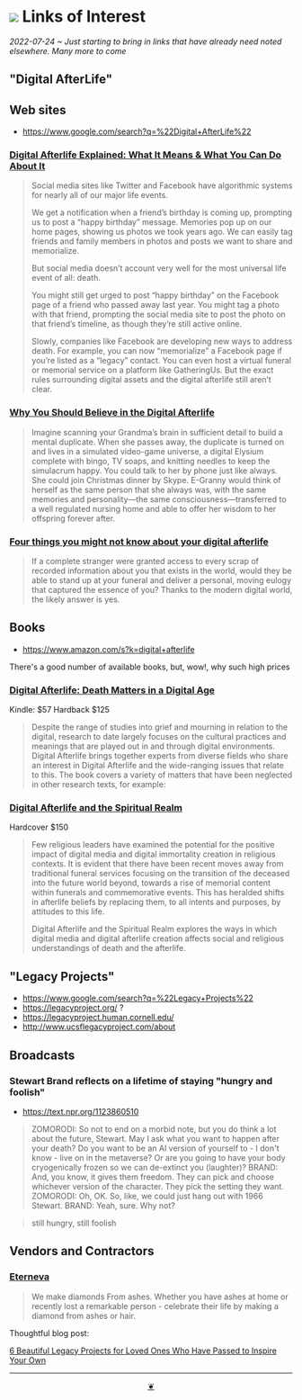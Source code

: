 # [![](https://pushme-pullyou.github.io/tootoo-2022/assets/icons/mark-github.svg )]( https://github.com/evereverland/2022/blob/main/pages/links-of-interest.md "Source code on GitHub" )  Links of Interest

_2022-07-24 ~ Just starting to bring in links that have already need noted elsewhere. Many more to come_

## "Digital AfterLife"

## Web sites

* https://www.google.com/search?q=%22Digital+AfterLife%22


### [Digital Afterlife Explained: What It Means & What You Can Do About It]( https://www.joincake.com/blog/digital-afterlife/ )

>Social media sites like Twitter and Facebook have algorithmic systems for nearly all of our major life events.
>
>We get a notification when a friend’s birthday is coming up, prompting us to post a “happy birthday” message. Memories pop up on our home pages, showing us photos we took years ago. We can easily tag friends and family members in photos and posts we want to share and memorialize.
>
>But social media doesn’t account very well for the most universal life event of all: death.
>
>You might still get urged to post “happy birthday” on the Facebook page of a friend who passed away last year. You might tag a photo with that friend, prompting the social media site to post the photo on that friend’s timeline, as though they’re still active online.
>
>Slowly, companies like Facebook are developing new ways to address death. For example, you can now “memorialize” a Facebook page if you’re listed as a “legacy” contact. You can even host a virtual funeral or memorial service on a platform like GatheringUs. But the exact rules surrounding digital assets and the digital afterlife still aren’t clear.


### [Why You Should Believe in the Digital Afterlife]( https://www.theatlantic.com/science/archive/2016/07/what-a-digital-afterlife-would-be-like/491105/ )

>Imagine scanning your Grandma’s brain in sufficient detail to build a mental duplicate. When she passes away, the duplicate is turned on and lives in a simulated video-game universe, a digital Elysium complete with bingo, TV soaps, and knitting needles to keep the simulacrum happy. You could talk to her by phone just like always. She could join Christmas dinner by Skype. E-Granny would think of herself as the same person that she always was, with the same memories and personality—the same consciousness—transferred to a well regulated nursing home and able to offer her wisdom to her offspring forever after.


### [Four things you might not know about your digital afterlife]( https://www.sciencefocus.com/future-technology/four-things-you-might-not-know-about-your-digital-afterlife/ )

> If a complete stranger were granted access to every scrap of recorded information about you that exists in the world, would they be able to stand up at your funeral and deliver a personal, moving eulogy that captured the essence of you? Thanks to the modern digital world, the likely answer is yes.

## Books

  * https://www.amazon.com/s?k=digital+afterlife

There's a good number of available books, but, wow!, why such high prices

### [Digital Afterlife: Death Matters in a Digital Age]( https://www.amazon.com/Digital-Afterlife-Artificial-Intelligence-Robotics-ebook/dp/B07Z6PBZCL/ )

Kindle: $57 Hardback $125

>Despite the range of studies into grief and mourning in relation to the digital, research to date largely focuses on the cultural practices and meanings that are played out in and through digital environments. Digital Afterlife brings together experts from diverse fields who share an interest in Digital Afterlife and the wide-ranging issues that relate to this. The book covers a variety of matters that have been neglected in other research texts, for example:

### [Digital Afterlife and the Spiritual Realm]( https://www.amazon.com/Afterlife-Spiritual-Artificial-Intelligence-Robotics/dp/0367565382 )

Hardcover $150

>Few religious leaders have examined the potential for the positive impact of digital media and digital immortality creation in religious contexts. It is evident that there have been recent moves away from traditional funeral services focusing on the transition of the deceased into the future world beyond, towards a rise of memorial content within funerals and commemorative events. This has heralded shifts in afterlife beliefs by replacing them, to all intents and purposes, by attitudes to this life.
>
>Digital Afterlife and the Spiritual Realm explores the ways in which digital media and digital afterlife creation affects social and religious understandings of death and the afterlife.



## "Legacy Projects"

* https://www.google.com/search?q=%22Legacy+Projects%22
* https://legacyproject.org/ ?
* https://legacyproject.human.cornell.edu/
* http://www.ucsflegacyproject.com/about


## Broadcasts

### Stewart Brand reflects on a lifetime of staying "hungry and foolish"

* https://text.npr.org/1123860510

>ZOMORODI: So not to end on a morbid note, but you do think a lot about the future, Stewart. May I ask what you want to happen after your death? Do you want to be an AI version of yourself to - I don't know - live on in the metaverse? Or are you going to have your body cryogenically frozen so we can de-extinct you (laughter)?
>BRAND: And, you know, it gives them freedom. They can pick and choose whichever version of the character. They pick the setting they want.
>ZOMORODI: Oh, OK. So, like, we could just hang out with 1966 Stewart.
>BRAND: Yeah, sure. Why not?

>still hungry, still foolish


## Vendors and Contractors

### [Eterneva]( https://eterneva.com/ )

> We make diamonds From ashes. Whether you have ashes at home or recently lost a remarkable person - celebrate their life by making a diamond from ashes or hair.

Thoughtful blog post:

[6 Beautiful Legacy Projects for Loved Ones Who Have Passed to Inspire Your Own]( https://eterneva.com/blog/legacy-project-ideas/ )


***

<center title="Hello! Click me to go up to the top" ><a class=aDingbat href=javascript:window.scrollTo(0,0);> ❦ </a></center>

